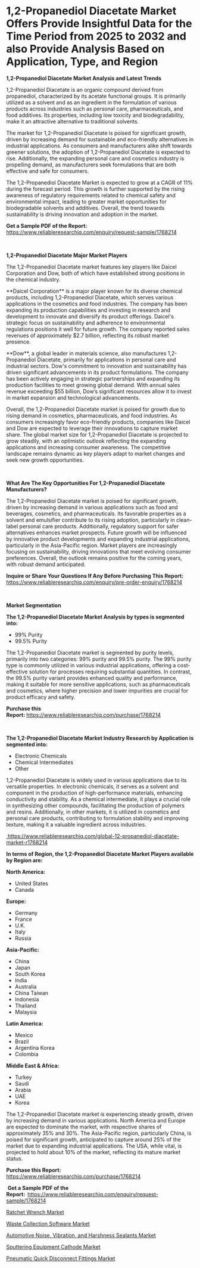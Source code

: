 <p><h1>1,2-Propanediol Diacetate Market Offers Provide Insightful Data for the Time Period from 2025 to 2032 and also Provide Analysis Based on Application, Type, and Region</h1></p><p><strong>1,2-Propanediol Diacetate Market Analysis and Latest Trends</strong></p>
<p><p>1,2-Propanediol Diacetate is an organic compound derived from propanediol, characterized by its acetate functional groups. It is primarily utilized as a solvent and as an ingredient in the formulation of various products across industries such as personal care, pharmaceuticals, and food additives. Its properties, including low toxicity and biodegradability, make it an attractive alternative to traditional solvents.</p><p>The market for 1,2-Propanediol Diacetate is poised for significant growth, driven by increasing demand for sustainable and eco-friendly alternatives in industrial applications. As consumers and manufacturers alike shift towards greener solutions, the adoption of 1,2-Propanediol Diacetate is expected to rise. Additionally, the expanding personal care and cosmetics industry is propelling demand, as manufacturers seek formulations that are both effective and safe for consumers.</p><p>The 1,2-Propanediol Diacetate Market is expected to grow at a CAGR of 11% during the forecast period. This growth is further supported by the rising awareness of regulatory requirements related to chemical safety and environmental impact, leading to greater market opportunities for biodegradable solvents and additives. Overall, the trend towards sustainability is driving innovation and adoption in the market.</p></p>
<p><strong>Get a Sample PDF of the Report:&nbsp;</strong> <a href="https://www.reliableresearchiq.com/enquiry/request-sample/1768214?utm_campaign=1896&utm_medium=2&utm_source=Github&utm_content=ia&utm_term=25032025&utm_id=12-propanediol-diacetate">https://www.reliableresearchiq.com/enquiry/request-sample/1768214</a></p>
<p>&nbsp;</p>
<p><strong>1,2-Propanediol Diacetate Major Market Players</strong></p>
<p><p>The 1,2-Propanediol Diacetate market features key players like Daicel Corporation and Dow, both of which have established strong positions in the chemical industry.</p><p>**Daicel Corporation** is a major player known for its diverse chemical products, including 1,2-Propanediol Diacetate, which serves various applications in the cosmetics and food industries. The company has been expanding its production capabilities and investing in research and development to innovate and diversify its product offerings. Daicel's strategic focus on sustainability and adherence to environmental regulations positions it well for future growth. The company reported sales revenues of approximately $2.7 billion, reflecting its robust market presence.</p><p>**Dow**, a global leader in materials science, also manufactures 1,2-Propanediol Diacetate, primarily for applications in personal care and industrial sectors. Dow's commitment to innovation and sustainability has driven significant advancements in its product formulations. The company has been actively engaging in strategic partnerships and expanding its production facilities to meet growing global demand. With annual sales revenue exceeding $55 billion, Dow’s significant resources allow it to invest in market expansion and technological advancements.</p><p>Overall, the 1,2-Propanediol Diacetate market is poised for growth due to rising demand in cosmetics, pharmaceuticals, and food industries. As consumers increasingly favor eco-friendly products, companies like Daicel and Dow are expected to leverage their innovations to capture market share. The global market size for 1,2-Propanediol Diacetate is projected to grow steadily, with an optimistic outlook reflecting the expanding applications and increasing consumer awareness. The competitive landscape remains dynamic as key players adapt to market changes and seek new growth opportunities.</p></p>
<p>&nbsp;</p>
<p><strong>What Are The Key Opportunities For 1,2-Propanediol Diacetate Manufacturers?</strong></p>
<p><p>The 1,2-Propanediol Diacetate market is poised for significant growth, driven by increasing demand in various applications such as food and beverages, cosmetics, and pharmaceuticals. Its favorable properties as a solvent and emulsifier contribute to its rising adoption, particularly in clean-label personal care products. Additionally, regulatory support for safer alternatives enhances market prospects. Future growth will be influenced by innovative product developments and expanding industrial applications, particularly in the Asia-Pacific region. Market players are increasingly focusing on sustainability, driving innovations that meet evolving consumer preferences. Overall, the outlook remains positive for the coming years, with robust demand anticipated.</p></p>
<p><strong>Inquire or Share Your Questions If Any Before Purchasing This Report:</strong> <a href="https://www.reliableresearchiq.com/enquiry/pre-order-enquiry/1768214?utm_campaign=1896&utm_medium=2&utm_source=Github&utm_content=ia&utm_term=25032025&utm_id=12-propanediol-diacetate">https://www.reliableresearchiq.com/enquiry/pre-order-enquiry/1768214</a></p>
<p>&nbsp;</p>
<p><strong>Market Segmentation</strong></p>
<p><strong>The 1,2-Propanediol Diacetate Market Analysis by types is segmented into:</strong></p>
<p><ul><li>99% Purity</li><li>99.5% Purity</li></ul></p>
<p><p>The 1,2-Propanediol Diacetate market is segmented by purity levels, primarily into two categories: 99% purity and 99.5% purity. The 99% purity type is commonly utilized in various industrial applications, offering a cost-effective solution for processes requiring substantial quantities. In contrast, the 99.5% purity variant provides enhanced quality and performance, making it suitable for more sensitive applications, such as pharmaceuticals and cosmetics, where higher precision and lower impurities are crucial for product efficacy and safety.</p></p>
<p><strong>Purchase this Report:&nbsp;</strong><a href="https://www.reliableresearchiq.com/purchase/1768214?utm_campaign=1896&utm_medium=2&utm_source=Github&utm_content=ia&utm_term=25032025&utm_id=12-propanediol-diacetate">https://www.reliableresearchiq.com/purchase/1768214</a></p>
<p>&nbsp;</p>
<p><strong>The 1,2-Propanediol Diacetate Market Industry Research by Application is segmented into:</strong></p>
<p><ul><li>Electronic Chemicals</li><li>Chemical Intermediates</li><li>Other</li></ul></p>
<p><p>1,2-Propanediol Diacetate is widely used in various applications due to its versatile properties. In electronic chemicals, it serves as a solvent and component in the production of high-performance materials, enhancing conductivity and stability. As a chemical intermediate, it plays a crucial role in synthesizing other compounds, facilitating the production of polymers and resins. Additionally, in other markets, it is utilized in cosmetics and personal care products, contributing to formulation stability and improving texture, making it a valuable ingredient across industries.</p></p>
<p><a href="https://www.reliableresearchiq.com/global-12-propanediol-diacetate-market-r1768214?utm_campaign=1896&utm_medium=2&utm_source=Github&utm_content=ia&utm_term=25032025&utm_id=12-propanediol-diacetate">&nbsp;https://www.reliableresearchiq.com/global-12-propanediol-diacetate-market-r1768214</a></p>
<p><strong>In terms of Region, the 1,2-Propanediol Diacetate Market Players available by Region are:</strong></p>
<p>
    <p> <strong> North America: </strong>
        <ul>
            <li>United States</li>
            <li>Canada</li>
        </ul>
        </p> 
    <p> <strong> Europe: </strong>
        <ul>
            <li>Germany</li>
            <li>France</li>
            <li>U.K.</li>
            <li>Italy</li>
            <li>Russia</li>
        </ul>
        </p> 
    <p> <strong> Asia-Pacific: </strong>
        <ul>
            <li>China</li>
            <li>Japan</li>
            <li>South Korea</li>
            <li>India</li>
            <li>Australia</li>
            <li>China Taiwan</li>
            <li>Indonesia</li>
            <li>Thailand</li>
            <li>Malaysia</li>
        </ul>
        </p> 
    <p> <strong> Latin America: </strong>
        <ul>
            <li>Mexico</li>
            <li>Brazil</li>
            <li>Argentina Korea</li>
            <li>Colombia</li>
        </ul>
        </p> 
    <p> <strong> Middle East & Africa: </strong>
        <ul>
            <li>Turkey</li>
            <li>Saudi</li>
            <li>Arabia</li>
            <li>UAE</li>
            <li>Korea</li>
        </ul>
    </p>
    </p>
<p><p>The 1,2-Propanediol Diacetate market is experiencing steady growth, driven by increasing demand in various applications. North America and Europe are expected to dominate the market, with respective shares of approximately 35% and 30%. The Asia-Pacific region, particularly China, is poised for significant growth, anticipated to capture around 25% of the market due to expanding industrial applications. The USA, while vital, is projected to hold about 10% of the market, reflecting its mature market status.</p></p>
<p><strong>Purchase this Report: </strong><a href="https://www.reliableresearchiq.com/purchase/1768214?utm_campaign=1896&utm_medium=2&utm_source=Github&utm_content=ia&utm_term=25032025&utm_id=12-propanediol-diacetate">https://www.reliableresearchiq.com/purchase/1768214</a></p>
<p>&nbsp;<strong>Get a Sample PDF of the Report:&nbsp;&nbsp;</strong><a href="https://www.reliableresearchiq.com/enquiry/request-sample/1768214?utm_campaign=1896&utm_medium=2&utm_source=Github&utm_content=ia&utm_term=25032025&utm_id=12-propanediol-diacetate">https://www.reliableresearchiq.com/enquiry/request-sample/1768214</a></p>
<p><strong></strong></p>
<p><p><a href="https://www.linkedin.com/pulse/growing-demand-ratchet-wrench-market-forecasting-15-cagr-7pjze?utm_campaign=1896&utm_medium=2&utm_source=Github&utm_content=ia&utm_term=25032025&utm_id=12-propanediol-diacetate">Ratchet Wrench Market</a></p><p><a href="https://github.com/kaniselway4c/Market-Research-Report-List-1/blob/main/waste-collection-software-market.md?utm_campaign=1896&utm_medium=2&utm_source=Github&utm_content=ia&utm_term=25032025&utm_id=12-propanediol-diacetate">Waste Collection Software Market</a></p><p><a href="https://github.com/steegwajma22/Market-Research-Report-List-1/blob/main/automotive-noise-vibration-and-harshness-sealants-market.md?utm_campaign=1896&utm_medium=2&utm_source=Github&utm_content=ia&utm_term=25032025&utm_id=12-propanediol-diacetate">Automotive Noise, Vibration, and Harshness Sealants Market</a></p><p><a href="https://www.linkedin.com/pulse/strategic-analysis-sputtering-equipment-cathode-market-2025-2032-ydjge?utm_campaign=1896&utm_medium=2&utm_source=Github&utm_content=ia&utm_term=25032025&utm_id=12-propanediol-diacetate">Sputtering Equipment Cathode Market</a></p><p><a href="https://www.linkedin.com/pulse/pneumatic-quick-disconnect-fittingsmarkets-146-cagr-analysis-qxyxe?utm_campaign=1896&utm_medium=2&utm_source=Github&utm_content=ia&utm_term=25032025&utm_id=12-propanediol-diacetate">Pneumatic Quick Disconnect Fittings Market</a></p></p>
